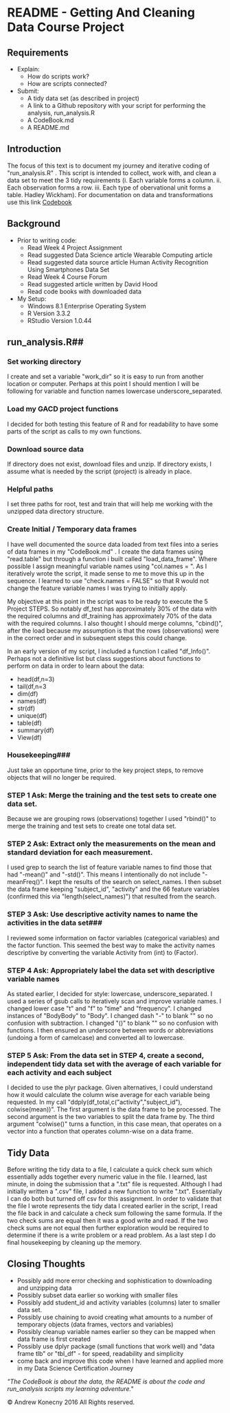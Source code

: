 # README - Getting And Cleaning Data Course Project #
## Requirements ##
- Explain:
	- How do scripts work?
	- How are scripts connected?
- Submit:
	- A tidy data set (as described in project)
	- A link to a Github repository with your script for performing the analysis, run_analysis.R
	- A CodeBook.md
	- A README.md


## Introduction ##
The focus of this text is to document my journey and iterative coding of "run_analysis.R" .  This script is intended to collect, work with, and clean a data set to meet the 3 tidy requirements (i. Each variable forms a column. ii. Each observation forms a row. iii. Each type of obervational unit forms a table. Hadley Wickham).   For documentation on data and transformations use this link [Codebook](https://github.com/KonecnyA/GACD-Final-Project/blob/master/CodeBook.md)

## Background ##
- Prior to writing code:
	- Read Week 4 Project Assignment
	- Read suggested Data Science article Wearable Computing article
	- Read suggested data source article Human Activity Recognition Using Smartphones Data Set
	- Read Week 4 Course Forum
	- Read suggested article written by David Hood
	- Read code books with downloaded data
- My Setup:
	- Windows 8.1 Enterprise Operating System
	- R Version 3.3.2
	- RStudio Version 1.0.44

## run_analysis.R##
### Set working directory ###
I create and set a variable "work\_dir" so it is easy to run from another location or computer. Perhaps at this point I should mention I will be following for variable and function names lowercase underscore\_separated.

### Load my GACD project functions ###
I decided for both testing this feature of R and for readability to have some parts of the script as calls to my own functions.

### Download source data ###
If directory does not exist, download files and unzip. If directory exists, I assume what is needed by the script (project) is already in place.

### Helpful paths ###
I set three paths for root, test and train that will help me working with the unzipped data directory structure.

### Create Initial / Temporary data frames ###
I have well documented the source data loaded from text files into a series of data frames in my "CodeBook.md" . I create the data frames using "read.table" but through a function i built called "load\_data\_frame". Where possible I assign meaningful variable names using "col.names = ". As I iteratively wrote the script, it made sense to me to move this up in the sequence. I learned to use "check.names = FALSE" so that R would not change the feature variable names I was trying to initially apply.

My objective at this point in the script was to be ready to execute the 5 Project STEPS. So notably df\_test has approximately 30% of the data with the required columns and df\_training has approximately 70% of the data with the required columns. I also thought I should merge columns, "cbind()", after the load because my assumption is that the rows (observations) were in the correct order and in subsequent steps this could change.

In an early version of my script, I included a function I called "df_Info()". Perhaps not  a definitive list but class suggestions about functions to perform on data in order to learn about the data:

- head(df,n=3)
- tail(df,n=3
- dim(df)
- names(df)
- str(df)
- unique(df)
- table(df)
- summary(df)
- View(df) 

### Housekeeping###
Just take an opportune time, prior to the key project steps, to remove objects that will no longer be required.

### STEP 1 Ask: Merge the training and the test sets to create one data set. ###
Because we are grouping rows (observations) together I used "rbind()" to merge the training and test sets to create one total data set.

### STEP 2 Ask: Extract only the measurements on the mean and standard deviation for each measurement. ###
I used grep to search the list of feature variable names to find those that had "-mean()" and "-std()". This means I intentionally do not include "-meanFreq()". I kept the results of the search on select\_names.  I then subset the data frame keeping "subject\_id", "activity" and the 66 feature variables (confirmed this via "length(select\_names)") that resulted from the search.

### STEP 3 Ask: Use descriptive activity names to name the activities in the data set###
I reviewed some information on factor variables (categorical variables) and the factor function. This seemed the best way to make the activity names descriptive by converting the variable Activity from (int) to (Factor).

### STEP 4 Ask: Appropriately label the data set with descriptive variable names ###
As stated earlier, I decided for style: lowercase, underscore\_separated.  I used a series of gsub calls to iteratively scan and improve variable names. I changed lower case "t" and "f" to "time" and "frequency". I changed instances of "BodyBody" to "Body". I changed dash "-" to blank "" so no confusion with subtraction.  I changed "()" to blank "" so no confusion with functions. I then ensured an underscore between words or abbreviations (undoing a form of camelcase) and converted all to lowercase.

### STEP 5 Ask: From the data set in STEP 4, create a second, independent tidy data set with the average of each variable for each activity and each subject ###
I decided to use the plyr package. Given alternatives, I could understand how it would calculate the column wise average for each variable being requested.
In my call "ddply(df\_total,c("activity","subject\_id"), colwise(mean))". The first argument is the data frame to be processed. The second argument is the two variables to split the data frame by. The third argument "colwise()" turns a function, in this case mean, that operates on a vector into a function that operates column-wise on a data frame.

## Tidy Data ##
Before writing the tidy data to a file, I calculate a quick check sum which essentially adds together every numeric value in the file.  I learned, last minute, in doing the submission that a ".txt" file is requested.  Although I had initially written a ".csv" file, I added a new function to write ".txt". Essentially I can do both but turned off csv for this assignment. In order to validate that the file I wrote represents the tidy data I created earlier in the script, I read the file back in and calculate a check sum following the same formula.  If the two check sums are equal then it was a good write and read.  If the two check sums are not equal then further exploration would be required to determine if there is a write problem or a read problem. As a last step I do final housekeeping by cleaning up the memory.

## Closing Thoughts ##
- Possibly add more error checking and sophistication to downloading and unzipping data
- Possibly subset data earlier so working with smaller files
- Possibly add student\_id and activity variables (columns) later to smaller data set.
- Possibly use chaining to avoid creating what amounts to a number of temporary objects (data frames, vectors and variables)
- Possibly cleanup variable names earlier so they can be mapped when data frame is first created
- Possibly use dplyr package (small functions that work well) and "data frame tlb" or "tbl_df" - for speed, readability and simplicity
- come back and improve this code when I have learned and applied more in my Data Science Certification Journey

*"The CodeBook is about the data, the README is about the code and run\_analysis scripts my learning adventure."*

© Andrew Konecny 2016 All Rights reserved.